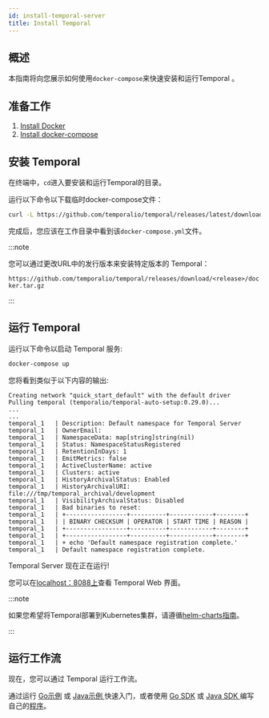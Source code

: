 ```yaml
---
id: install-temporal-server
title: Install Temporal
---
```


## 概述

本指南将向您展示如何使用`docker-compose`来快速安装和运行Temporal 。

## 准备工作

1. [Install Docker](https://docs.docker.com/engine/install)
2. [Install docker-compose](https://docs.docker.com/compose/install)

## 安装 Temporal

在终端中，`cd`进入要安装和运行Temporal的目录。

运行以下命令以下载临时docker-compose文件：

```bash
curl -L https://github.com/temporalio/temporal/releases/latest/download/docker.tar.gz | tar -xz --strip-components 1 docker/docker-compose.yml
```

完成后，您应该在工作目录中看到该`docker-compose.yml`文件。

:::note

您可以通过更改URL中的发行版本来安装特定版本的 Temporal：

`https://github.com/temporalio/temporal/releases/download/<release>/docker.tar.gz`

:::

## 运行 Temporal

运行以下命令以启动 Temporal 服务:

```bash
docker-compose up
```

您将看到类似于以下内容的输出:

```
Creating network "quick_start_default" with the default driver
Pulling temporal (temporalio/temporal-auto-setup:0.29.0)...
...
...
temporal_1   | Description: Default namespace for Temporal Server
temporal_1   | OwnerEmail:
temporal_1   | NamespaceData: map[string]string(nil)
temporal_1   | Status: NamespaceStatusRegistered
temporal_1   | RetentionInDays: 1
temporal_1   | EmitMetrics: false
temporal_1   | ActiveClusterName: active
temporal_1   | Clusters: active
temporal_1   | HistoryArchivalStatus: Enabled
temporal_1   | HistoryArchivalURI: file:///tmp/temporal_archival/development
temporal_1   | VisibilityArchivalStatus: Disabled
temporal_1   | Bad binaries to reset:
temporal_1   | +-----------------+----------+------------+--------+
temporal_1   | | BINARY CHECKSUM | OPERATOR | START TIME | REASON |
temporal_1   | +-----------------+----------+------------+--------+
temporal_1   | +-----------------+----------+------------+--------+
temporal_1   | + echo 'Default namespace registration complete.'
temporal_1   | Default namespace registration complete.
```

Temporal Server 现在正在运行!

您可以在[localhost：8088上](http://localhost:8088/)查看 Temporal Web 界面。

:::note

如果您希望将Temporal部署到Kubernetes集群，请遵循[helm-charts指南](https://github.com/temporalio/helm-charts)。

:::

## 运行工作流

现在，您可以通过 Temporal 运行工作流。

通过运行 [Go示例](https://github.com/temporalio/go-samples) 或 [Java示例 ](https://github.com/temporalio/java-samples)快速入门，或者使用 [Go SDK](https://docs.temporal.io/docs/go-quick-start/) 或 [Java SDK ](https://docs.temporal.io/docs/java-quick-start/)编写自己的[程序](https://github.com/temporalio/java-samples)。

